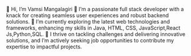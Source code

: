 👋 Hi, I’m Vamsi Mangalagiri
👀 I’m a passionate full stack developer with a knack for creating seamless user experiences and robust backend solutions.
🌱 I’m currently exploring the latest web technologies and frameworks, enhancing my skills in Java, HTML, CSS,  JavaScript,React Js,Python,SQL.
🚀 I thrive on tackling challenges and delivering innovative solutions, and I’m actively seeking job opportunities to contribute my expertise to impactful projects. 
